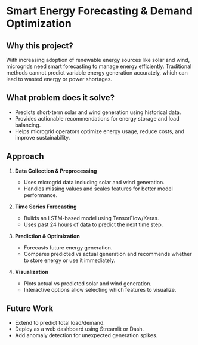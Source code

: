 # Smart Energy Forecasting & Demand Optimization

## Why this project?
With increasing adoption of renewable energy sources like solar and wind, microgrids need smart forecasting to manage energy efficiently. Traditional methods cannot predict variable energy generation accurately, which can lead to wasted energy or power shortages.

## What problem does it solve?
- Predicts short-term solar and wind generation using historical data.
- Provides actionable recommendations for energy storage and load balancing.
- Helps microgrid operators optimize energy usage, reduce costs, and improve sustainability.

## Approach
1. **Data Collection & Preprocessing**
   - Uses microgrid data including solar and wind generation.
   - Handles missing values and scales features for better model performance.

2. **Time Series Forecasting**
   - Builds an LSTM-based model using TensorFlow/Keras.
   - Uses past 24 hours of data to predict the next time step.

3. **Prediction & Optimization**
   - Forecasts future energy generation.
   - Compares predicted vs actual generation and recommends whether to store energy or use it immediately.

4. **Visualization**
   - Plots actual vs predicted solar and wind generation.
   - Interactive options allow selecting which features to visualize.

## Future Work
- Extend to predict total load/demand.
- Deploy as a web dashboard using Streamlit or Dash.
- Add anomaly detection for unexpected generation spikes.

